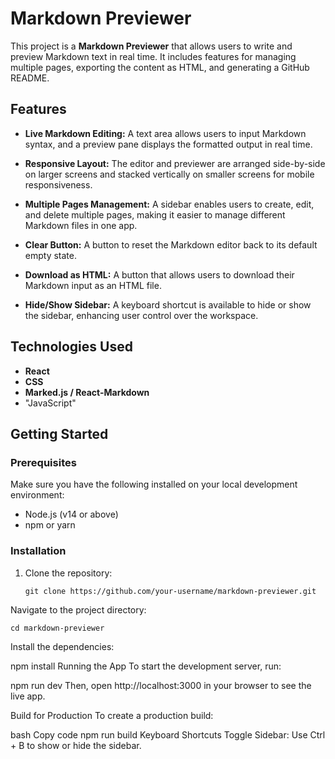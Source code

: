 


# Markdown Previewer

This project is a **Markdown Previewer** that allows users to write and preview Markdown text in real time. It includes features for managing multiple pages, exporting the content as HTML, and generating a GitHub README.

## Features

- **Live Markdown Editing:** 
  A text area allows users to input Markdown syntax, and a preview pane displays the formatted output in real time.
  
- **Responsive Layout:** 
  The editor and previewer are arranged side-by-side on larger screens and stacked vertically on smaller screens for mobile responsiveness.
  
- **Multiple Pages Management:** 
  A sidebar enables users to create, edit, and delete multiple pages, making it easier to manage different Markdown files in one app.

- **Clear Button:** 
  A button to reset the Markdown editor back to its default empty state.

- **Download as HTML:** 
  A button that allows users to download their Markdown input as an HTML file.

- **Hide/Show Sidebar:** 
  A keyboard shortcut is available to hide or show the sidebar, enhancing user control over the workspace.


## Technologies Used

- **React** 
- **CSS**
- **Marked.js / React-Markdown** 
- "JavaScript"

## Getting Started

### Prerequisites

Make sure you have the following installed on your local development environment:

- Node.js (v14 or above)
- npm or yarn

### Installation

1. Clone the repository:
   ```
   git clone https://github.com/your-username/markdown-previewer.git
   ```
Navigate to the project directory:


```cd markdown-previewer```

Install the dependencies:

npm install
Running the App
To start the development server, run:

npm run dev
Then, open http://localhost:3000 in your browser to see the live app.

Build for Production
To create a production build:

bash
Copy code
npm run build
Keyboard Shortcuts
Toggle Sidebar: Use Ctrl + B to show or hide the sidebar.
